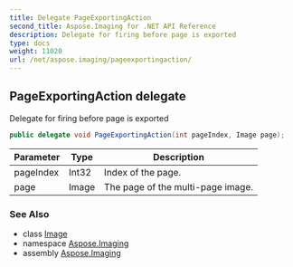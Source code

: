 ```yaml
---
title: Delegate PageExportingAction
second_title: Aspose.Imaging for .NET API Reference
description: Delegate for firing before page is exported
type: docs
weight: 11020
url: /net/aspose.imaging/pageexportingaction/
---
```

## PageExportingAction delegate

Delegate for firing before page is exported

```csharp
public delegate void PageExportingAction(int pageIndex, Image page);
```

| Parameter | Type | Description |
| --- | --- | --- |
| pageIndex | Int32 | Index of the page. |
| page | Image | The page of the multi-page image. |

### See Also

* class [Image](../image/)
* namespace [Aspose.Imaging](../../aspose.imaging/)
* assembly [Aspose.Imaging](../../)


